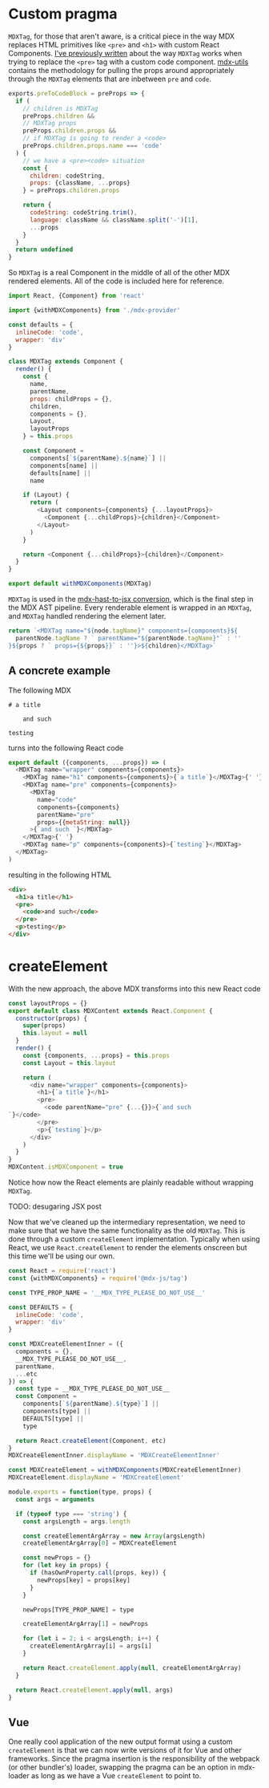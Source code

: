 # Custom pragma

`MDXTag`, for those that aren't aware, is a critical piece in the way
MDX replaces HTML primitives like `<pre>` and `<h1>` with custom React
Components. [I've previously
written](/post/codeblocks-mdx-and-mdx-utils) about the way `MDXTag`
works when trying to replace the `<pre>` tag with a custom code
component. [mdx-utils](https://github.com/ChristopherBiscardi/gatsby-mdx/blob/00769a1b72455f40843cd2f09ee34fd63b009fb2/packages/mdx-utils/index.js)
contains the methodology for pulling the props around appropriately
through the `MDXTag` elements that are inbetween `pre` and `code`.

```js
exports.preToCodeBlock = preProps => {
  if (
    // children is MDXTag
    preProps.children &&
    // MDXTag props
    preProps.children.props &&
    // if MDXTag is going to render a <code>
    preProps.children.props.name === 'code'
  ) {
    // we have a <pre><code> situation
    const {
      children: codeString,
      props: {className, ...props}
    } = preProps.children.props

    return {
      codeString: codeString.trim(),
      language: className && className.split('-')[1],
      ...props
    }
  }
  return undefined
}
```

So `MDXTag` is a real Component in the middle of all of the other MDX
rendered elements. All of the code is included here for reference.

```js
import React, {Component} from 'react'

import {withMDXComponents} from './mdx-provider'

const defaults = {
  inlineCode: 'code',
  wrapper: 'div'
}

class MDXTag extends Component {
  render() {
    const {
      name,
      parentName,
      props: childProps = {},
      children,
      components = {},
      Layout,
      layoutProps
    } = this.props

    const Component =
      components[`${parentName}.${name}`] ||
      components[name] ||
      defaults[name] ||
      name

    if (Layout) {
      return (
        <Layout components={components} {...layoutProps}>
          <Component {...childProps}>{children}</Component>
        </Layout>
      )
    }

    return <Component {...childProps}>{children}</Component>
  }
}

export default withMDXComponents(MDXTag)
```

`MDXTag` is used in the [mdx-hast-to-jsx
conversion](https://github.com/mdx-js/mdx/blob/e1bcf1b1a352c9728424b01c1bb5d62e450eb48d/packages/mdx/mdx-hast-to-jsx.js#L163-L165),
which is the final step in the MDX AST pipeline. Every renderable
element is wrapped in an `MDXTag`, and `MDXTag` handled rendering the
element later.

```js
return `<MDXTag name="${node.tagName}" components={components}${
  parentNode.tagName ? ` parentName="${parentNode.tagName}"` : ''
}${props ? ` props={${props}}` : ''}>${children}</MDXTag>`
```

## A concrete example

The following MDX

```
# a title

    and such

testing
```

turns into the following React code

```js
export default ({components, ...props}) => (
  <MDXTag name="wrapper" components={components}>
    <MDXTag name="h1" components={components}>{`a title`}</MDXTag>{' '}
    <MDXTag name="pre" components={components}>
      <MDXTag
        name="code"
        components={components}
        parentName="pre"
        props={{metaString: null}}
      >{`and such `}</MDXTag>
    </MDXTag>{' '}
    <MDXTag name="p" components={components}>{`testing`}</MDXTag>
  </MDXTag>
)
```

resulting in the following HTML

```html
<div>
  <h1>a title</h1>
  <pre>
    <code>and such</code>
  </pre>
  <p>testing</p>
</div>
```

# createElement

With the new approach, the above MDX transforms into this new React code

```js
const layoutProps = {}
export default class MDXContent extends React.Component {
  constructor(props) {
    super(props)
    this.layout = null
  }
  render() {
    const {components, ...props} = this.props
    const Layout = this.layout

    return (
      <div name="wrapper" components={components}>
        <h1>{`a title`}</h1>
        <pre>
          <code parentName="pre" {...{}}>{`and such
`}</code>
        </pre>
        <p>{`testing`}</p>
      </div>
    )
  }
}
MDXContent.isMDXComponent = true
```

Notice how now the React elements are plainly readable without
wrapping `MDXTag`.

TODO: desugaring JSX post

Now that we've cleaned up the intermediary representation, we need to
make sure that we have the same functionality as the old
`MDXTag`. This is done through a custom `createElement`
implementation. Typically when using React, we use
`React.createElement` to render the elements onscreen but this time
we'll be using our own.

```js
const React = require('react')
const {withMDXComponents} = require('@mdx-js/tag')

const TYPE_PROP_NAME = '__MDX_TYPE_PLEASE_DO_NOT_USE__'

const DEFAULTS = {
  inlineCode: 'code',
  wrapper: 'div'
}

const MDXCreateElementInner = ({
  components = {},
  __MDX_TYPE_PLEASE_DO_NOT_USE__,
  parentName,
  ...etc
}) => {
  const type = __MDX_TYPE_PLEASE_DO_NOT_USE__
  const Component =
    components[`${parentName}.${type}`] ||
    components[type] ||
    DEFAULTS[type] ||
    type

  return React.createElement(Component, etc)
}
MDXCreateElementInner.displayName = 'MDXCreateElementInner'

const MDXCreateElement = withMDXComponents(MDXCreateElementInner)
MDXCreateElement.displayName = 'MDXCreateElement'

module.exports = function(type, props) {
  const args = arguments

  if (typeof type === 'string') {
    const argsLength = args.length

    const createElementArgArray = new Array(argsLength)
    createElementArgArray[0] = MDXCreateElement

    const newProps = {}
    for (let key in props) {
      if (hasOwnProperty.call(props, key)) {
        newProps[key] = props[key]
      }
    }

    newProps[TYPE_PROP_NAME] = type

    createElementArgArray[1] = newProps

    for (let i = 2; i < argsLength; i++) {
      createElementArgArray[i] = args[i]
    }

    return React.createElement.apply(null, createElementArgArray)
  }

  return React.createElement.apply(null, args)
}
```

## Vue

One really cool application of the new output format using a custom
`createElement` is that we can now write versions of it for Vue and
other frameworks. Since the pragma insertion is the responsibility of
the webpack (or other bundler's) loader, swapping the pragma can be an
option in mdx-loader as long as we have a Vue `createElement` to point
to.
